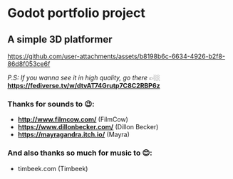 # Godot portfolio project
## A simple 3D platformer

https://github.com/user-attachments/assets/b8198b6c-6634-4926-b2f8-86d8f053ce6f

*P.S: If you wanna see it in high quality, go there* 👉🏼 **https://fediverse.tv/w/dtvAT74Grutp7C8C2RBP6z**

### Thanks for sounds to 😉:
 - **http://www.filmcow.com/** (FilmCow)
 - **https://www.dillonbecker.com/** (Dillon Becker)
 - **https://mayragandra.itch.io/** (Mayra)

### And also thanks so much for music to 😊:
 - timbeek.com (Timbeek)
